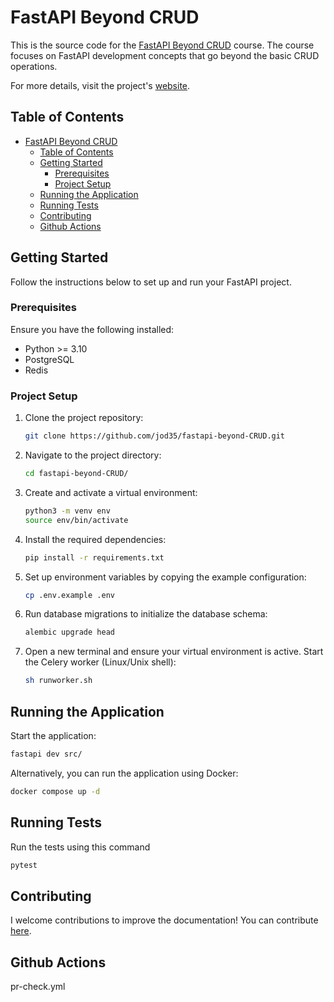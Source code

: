 # FastAPI Beyond CRUD

This is the source code for the [FastAPI Beyond CRUD](https://youtube.com/playlist?list=PLEt8Tae2spYnHy378vMlPH--87cfeh33P&si=rl-08ktaRjcm2aIQ) course. The course focuses on FastAPI development concepts that go beyond the basic CRUD operations.

For more details, visit the project's [website](https://jod35.github.io/fastapi-beyond-crud-docs/site/).

## Table of Contents

- [FastAPI Beyond CRUD](#fastapi-beyond-crud)
  - [Table of Contents](#table-of-contents)
  - [Getting Started](#getting-started)
    - [Prerequisites](#prerequisites)
    - [Project Setup](#project-setup)
  - [Running the Application](#running-the-application)
  - [Running Tests](#running-tests)
  - [Contributing](#contributing)
  - [Github Actions](#github-actions)

## Getting Started

Follow the instructions below to set up and run your FastAPI project.

### Prerequisites

Ensure you have the following installed:

- Python >= 3.10
- PostgreSQL
- Redis

### Project Setup

1. Clone the project repository:
   ```bash
   git clone https://github.com/jod35/fastapi-beyond-CRUD.git
   ```
2. Navigate to the project directory:

   ```bash
   cd fastapi-beyond-CRUD/
   ```

3. Create and activate a virtual environment:

   ```bash
   python3 -m venv env
   source env/bin/activate
   ```

4. Install the required dependencies:

   ```bash
   pip install -r requirements.txt
   ```

5. Set up environment variables by copying the example configuration:

   ```bash
   cp .env.example .env
   ```

6. Run database migrations to initialize the database schema:

   ```bash
   alembic upgrade head
   ```

7. Open a new terminal and ensure your virtual environment is active. Start the Celery worker (Linux/Unix shell):
   ```bash
   sh runworker.sh
   ```

## Running the Application

Start the application:

```bash
fastapi dev src/
```

Alternatively, you can run the application using Docker:

```bash
docker compose up -d
```

## Running Tests

Run the tests using this command

```bash
pytest
```

## Contributing

I welcome contributions to improve the documentation! You can contribute [here](https://github.com/jod35/fastapi-beyond-crud-docs).

## Github Actions

pr-check.yml
